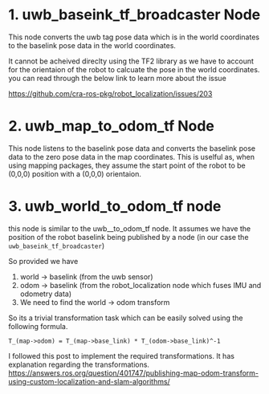 # 1. uwb_baseink_tf_broadcaster Node

This node converts the uwb tag pose data which is in the world coordinates to the 
baselink pose data in the world coordinates. 

It cannot be acheived direclty using the TF2 library as we have to account for the orientaion of the robot 
to calcuate the pose in the world coordinates. you can read through the below link to learn more about the issue

https://github.com/cra-ros-pkg/robot_localization/issues/203





# 2. uwb_map_to_odom_tf Node

This node listens to the baselink pose data and converts the baselink pose data to the zero pose data in the map coordinates.
This is uselful as, when using mapping packages, they assume the start point of the robot to be (0,0,0) position with a (0,0,0) orientaion. 



# 3. uwb_world_to_odom_tf node

this node is similar to the uwb__to_odom_tf node.
It assumes we have the position of the robot baselink being published by a node (in our case the `uwb_baseink_tf_broadcaster`)

So provided we have 
1. world -> baselink (from the uwb sensor)
2. odom -> baselink (from the robot_localization node which fuses IMU and odometry data)
3. We need to find the world -> odom transform

So its a trivial transformation task which can be easily solved using the following formula. <br>

`T_(map->odom) = T_(map->base_link) * T_(odom->base_link)^-1`


I followed this post to implement the required transformations. It has explanation regarding the transformations. <br>
https://answers.ros.org/question/401747/publishing-map-odom-transform-using-custom-localization-and-slam-algorithms/